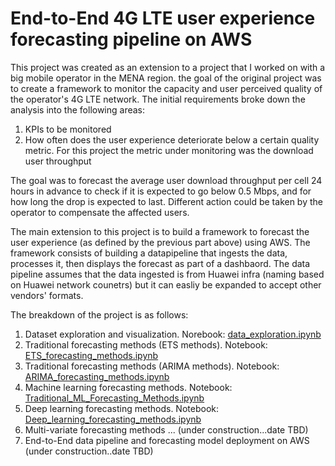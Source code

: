 # End-to-End 4G LTE user experience forecasting pipeline on AWS

This project was created as an extension to a project that I worked on with a big mobile operator in the MENA region. the goal of the original project was to create a framework to monitor the capacity and user perceived quality of the operator's 4G LTE network. The initial requirements broke down the analysis into the following areas:

1) KPIs to be monitored
2) How often does the user experience deteriorate below a certain quality metric. For this project the metric under monitoring was the download user throughput

The goal was to forecast the average user download throughput per cell 24 hours in advance to check if it is expected to go below 0.5 Mbps, and for how long the drop is expected to last. Different action could be taken by the operator to compensate the affected users.

The main extension to this project is to build a framework to forecast the user experience (as defined by the previous part above) using AWS. The framework consists of building a datapipeline that ingests the data, processes it, then displays the forecast as part of a dashbaord. The data pipeline assumes that the data ingested is from Huawei infra (naming based on Huawei network counetrs) but it can easliy be expanded to accept other vendors' formats.

The breakdown of the project is as follows:

1) Dataset exploration and visualization. Norebook: [data_exploration.ipynb](https://github.com/athalji/timeseries_AWS/blob/main/data_exploration.ipynb) 
2) Traditional forecasting methods (ETS methods). Notebook: [ETS_forecasting_methods.ipynb](https://github.com/athalji/timeseries_AWS/blob/main/ETS_forecasting_methods.ipynb)
3) Traditional forecasting methods (ARIMA methods). Notebook: [ARIMA_forecasting_methods.ipynb](https://github.com/athalji/timeseries_AWS/blob/main/ARIMA_forecasting_methods.ipynb)
4) Machine learning forecasting methods. Notebook: [Traditional_ML_Forecasting_Methods.ipynb](https://github.com/athalji/timeseries_AWS/blob/main/Traditional_ML_Forecasting_Methods.ipynb)
5) Deep learning forecasting methods. Notebook: [Deep_learning_forecasting_methods.ipynb](https://github.com/athalji/timeseries_AWS/blob/main/Deep_learning_forecasting_methods.ipynb)
6) Multi-variate forecasting methods ... (under construction...date TBD) 
7) End-to-End data pipeline and forecasting model deployment on AWS (under construction..date TBD)
